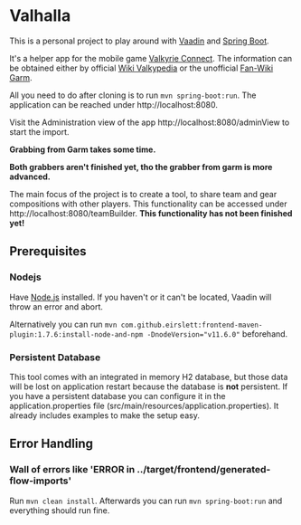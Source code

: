 # Valhalla

This is a personal project to play around with [Vaadin](https://vaadin.com/) and [Spring Boot](https://spring.io/projects/spring-boot/).

It's a helper app for the mobile game [Valkyrie Connect](https://play.google.com/store/apps/details?id=jp.co.atm.vcon.ww&hl=en).
The information can be obtained either by official [Wiki Valkypedia](http://jam-capture-vcon-ww.ateamid.com/en/) or the unofficial [Fan-Wiki Garm](https://garm.ml/).

All you need to do after cloning is to run `mvn spring-boot:run`.
The application can be reached under http://localhost:8080.

Visit the Administration view of the app http://localhost:8080/adminView to start the import.

**Grabbing from Garm takes some time.**

**Both grabbers aren't finished yet, tho the grabber from garm is more advanced.**

The main focus of the project is to create a tool, to share team and gear compositions with other players.
This functionality can be accessed under http://localhost:8080/teamBuilder.
**This functionality has not been finished yet!**

## Prerequisites
### Nodejs
Have [Node.js](https://nodejs.org/en/) installed. If you haven't or it can't be located, Vaadin will throw an error and abort.
 
Alternatively you can run `mvn com.github.eirslett:frontend-maven-plugin:1.7.6:install-node-and-npm -DnodeVersion="v11.6.0"` beforehand.

### Persistent Database
This tool comes with an integrated in memory H2 database, but those data will be lost on application restart because the database is **not** persistent.
If you have a persistent database you can configure it in the application.properties file (src/main/resources/application.properties). It already includes examples to make the setup easy.

## Error Handling
### Wall of errors like 'ERROR in ../target/frontend/generated-flow-imports'

Run `mvn clean install`.
Afterwards you can run `mvn spring-boot:run` and everything should run fine.